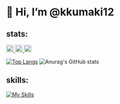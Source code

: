 # 👋 Hi, I’m @kkumaki12

<h2 align="left">stats:</h3>
<p align="left">
  <a href="http://twitter.com/k_kumaki_">
    <img height="20" src="https://img.shields.io/twitter/follow/k_kumaki_?label=Twitter&logo=twitter&style=flat" />
  </a>
  <a href="http://qiita.com/kensuke_kumaki">
    <img height="20" src="https://qiita-badge.apiapi.app/s/kensuke_kumaki/posts.svg" />
  </a>
  <//qiita.com/kensuke_kumaki">
    <img height="20" src="https://qiita-badge.apiapi.app/s/kensuke_kumaki/contributions.svg" />
  </a>
</p>

[![Top Langs](https://github-readme-stats.vercel.app/api/top-langs/?username=kkumaki12&layout=compact)](https://github.com/kkumaki12/github-readme-stats)
![Anurag's GitHub stats](https://github-readme-stats.vercel.app/api?username=kkumaki12&count_private=true)

<h2 align="left">skills:</h3>

[![My Skills](https://skillicons.dev/icons?i=ruby,rails,js,ts,vue,html,css,aws,terraform,docker,mysql,redis)](https://skillicons.dev)
